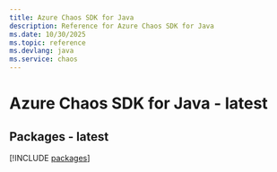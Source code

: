 ```yaml
---
title: Azure Chaos SDK for Java
description: Reference for Azure Chaos SDK for Java
ms.date: 10/30/2025
ms.topic: reference
ms.devlang: java
ms.service: chaos
---
```

# Azure Chaos SDK for Java - latest
## Packages - latest
[!INCLUDE [packages](chaos-index.md)]